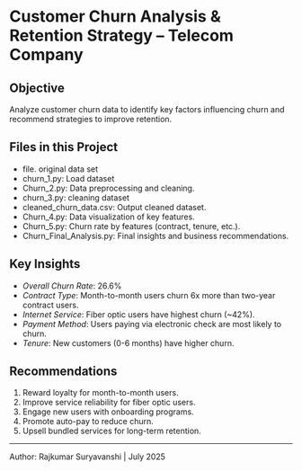 # Customer Churn Analysis & Retention Strategy – Telecom Company

## Objective
Analyze customer churn data to identify key factors influencing churn and recommend strategies to improve retention.

##  Files in this Project
- file. original data set
- churn_1.py: Load dataset
- Churn_2.py: Data preprocessing and cleaning.
- churn_3.py: cleaning dataset
- cleaned_churn_data.csv: Output cleaned dataset.
- Churn_4.py: Data visualization of key features.
- Churn_5.py: Churn rate by features (contract, tenure, etc.).
- Churn_Final_Analysis.py: Final insights and business recommendations.

##  Key Insights
- *Overall Churn Rate*: 26.6%
- *Contract Type*: Month-to-month users churn 6x more than two-year contract users.
- *Internet Service*: Fiber optic users have highest churn (~42%).
- *Payment Method*: Users paying via electronic check are most likely to churn.
- *Tenure*: New customers (0-6 months) have higher churn.

## Recommendations
1. Reward loyalty for month-to-month users.
2. Improve service reliability for fiber optic users.
3. Engage new users with onboarding programs.
4. Promote auto-pay to reduce churn.
5. Upsell bundled services for long-term retention.

---

Author: Rajkumar Suryavanshi | July 2025
